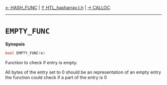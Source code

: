 [&#8592; HASH_FUNC](HTL_hasharray.t.h--hash_func.md) | [&#8593; HTL_hasharray.t.h](HTL_hasharray.t.h.md) | [&#8594; CALLOC](HTL_hasharray.t.h--calloc.md)
***

# `EMPTY_FUNC`
**Synopsis**

```cpp
bool EMPTY_FUNC(e)
```


Function to check if entry is empty.

All bytes of the entry set to 0 should be an representation of an empty entry
the function could check if a part of the entry is 0


